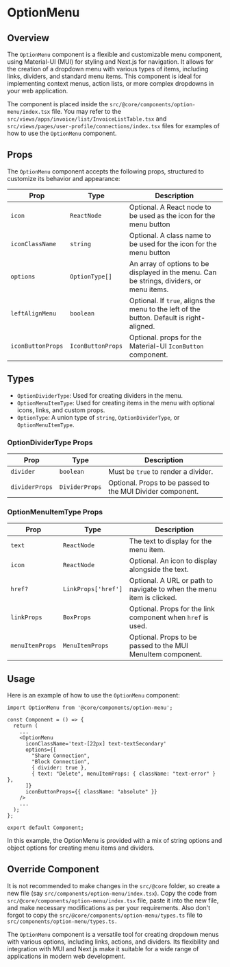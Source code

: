 # OptionMenu

## Overview

The `OptionMenu` component is a flexible and customizable menu component, using Material-UI (MUI) for styling and Next.js for navigation. It allows for the creation of a dropdown menu with various types of items, including links, dividers, and standard menu items. This component is ideal for implementing context menus, action lists, or more complex dropdowns in your web application.

The component is placed inside the `src/@core/components/option-menu/index.tsx` file. You may refer to the `src/views/apps/invoice/list/InvoiceListTable.tsx` and `src/views/pages/user-profile/connections/index.tsx` files for examples of how to use the `OptionMenu` component.

## Props

The `OptionMenu` component accepts the following props, structured to customize its behavior and appearance:

| Prop              | Type              | Description                                                                 |
| ----------------- | ----------------- | --------------------------------------------------------------------------- |
| `icon`            | `ReactNode`       | Optional. A React node to be used as the icon for the menu button           |
| `iconClassName`   | `string   `       | Optional. A class name to be used for the icon for the menu button          | 
| `options`         | `OptionType[]`    | An array of options to be displayed in the menu. Can be strings, dividers, or menu items. |
| `leftAlignMenu`   | `boolean`         | Optional. If `true`, aligns the menu to the left of the button. Default is right-aligned. |
| `iconButtonProps` | `IconButtonProps` | Optional. props for the Material-UI `IconButton` component.              |

## Types

- `OptionDividerType`: Used for creating dividers in the menu.
- `OptionMenuItemType`: Used for creating items in the menu with optional icons, links, and custom props.
- `OptionType`: A union type of `string`, `OptionDividerType`, or `OptionMenuItemType`.

### OptionDividerType Props

| Prop           | Type           | Description                                             |
| -------------- | -------------- | ------------------------------------------------------- |
| `divider`      | `boolean`      | Must be `true` to render a divider.                     |
| `dividerProps` | `DividerProps` | Optional. Props to be passed to the MUI Divider component. |

### OptionMenuItemType Props

| Prop            | Type              | Description                                                      |
| --------------- | ----------------- | ---------------------------------------------------------------- |
| `text`          | `ReactNode`       | The text to display for the menu item.                           |
| `icon`          | `ReactNode`       | Optional. An icon to display alongside the text.                 |
| `href?`         | `LinkProps['href']` | Optional. A URL or path to navigate to when the menu item is clicked. |
| `linkProps`     | `BoxProps`        | Optional. Props for the link component when `href` is used.      |
| `menuItemProps` | `MenuItemProps`   | Optional. Props to be passed to the MUI MenuItem component.      |

## Usage

Here is an example of how to use the `OptionMenu` component:

```tsx
import OptionMenu from '@core/components/option-menu';

const Component = () => {
  return (
    ...
    <OptionMenu
      iconClassName='text-[22px] text-textSecondary'
      options={[
        "Share Connection",
        "Block Connection",
        { divider: true },
        { text: "Delete", menuItemProps: { className: "text-error" } },
      ]}
      iconButtonProps={{ className: "absolute" }}
    />
    ...
  );
};

export default Component;
```

In this example, the OptionMenu is provided with a mix of string options and object options for creating menu items and dividers.

## Override Component

It is not recommended to make changes in the `src/@core` folder, so create a new file (say `src/components/option-menu/index.tsx`). Copy the code from `src/@core/components/option-menu/index.tsx` file, paste it into the new file, and make necessary modifications as per your requirements. Also don't forgot to copy the `src/@core/components/option-menu/types.ts` file to `src/components/option-menu/types.ts.`

The `OptionMenu` component is a versatile tool for creating dropdown menus with various options, including links, actions, and dividers. Its flexibility and integration with MUI and Next.js make it suitable for a wide range of applications in modern web development.
